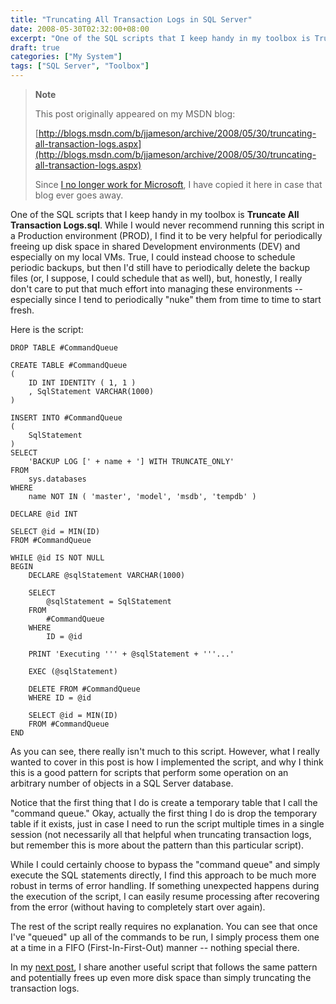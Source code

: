 ```yaml
---
title: "Truncating All Transaction Logs in SQL Server"
date: 2008-05-30T02:32:00+08:00
excerpt: "One of the SQL scripts that I keep handy in my toolbox is Truncate All Transaction Logs.sql . While I would never recommend running this script in a Production environment (PROD), I find it to be very helpful for periodically freeing up disk space in..."
draft: true
categories: ["My System"]
tags: ["SQL Server", "Toolbox"]
---
```


> **Note**
> 
> This post originally appeared on my MSDN blog:
> 
> 
> [http://blogs.msdn.com/b/jjameson/archive/2008/05/30/truncating-all-transaction-logs.aspx](http://blogs.msdn.com/b/jjameson/archive/2008/05/30/truncating-all-transaction-logs.aspx)
> 
> Since [I no longer work for Microsoft](/blog/jjameson/2011/09/02/last-day-with-microsoft), I have copied it here in case that blog ever goes away.


One of the SQL scripts that I keep handy in my toolbox is **Truncate All Transaction Logs.sql**. While I would never recommend running this script in a Production environment (PROD), I find it to be very helpful for periodically freeing up disk space in shared Development environments (DEV) and especially on my local VMs. True, I could instead choose to schedule periodic backups, but then I'd still have to periodically delete the backup files (or, I suppose, I could schedule that as well), but, honestly, I really don't care to put that much effort into managing these environments -- especially since I tend to periodically "nuke" them from time to time to start fresh.

Here is the script:


```
DROP TABLE #CommandQueue

CREATE TABLE #CommandQueue
(
    ID INT IDENTITY ( 1, 1 )
    , SqlStatement VARCHAR(1000)
)

INSERT INTO #CommandQueue
(
    SqlStatement
)
SELECT
    'BACKUP LOG [' + name + '] WITH TRUNCATE_ONLY'
FROM
    sys.databases
WHERE
    name NOT IN ( 'master', 'model', 'msdb', 'tempdb' )

DECLARE @id INT

SELECT @id = MIN(ID)
FROM #CommandQueue

WHILE @id IS NOT NULL
BEGIN
    DECLARE @sqlStatement VARCHAR(1000)
    
    SELECT
        @sqlStatement = SqlStatement
    FROM
        #CommandQueue
    WHERE
        ID = @id

    PRINT 'Executing ''' + @sqlStatement + '''...'

    EXEC (@sqlStatement)

    DELETE FROM #CommandQueue
    WHERE ID = @id

    SELECT @id = MIN(ID)
    FROM #CommandQueue
END
```


As you can see, there really isn't much to this script. However, what I really wanted to cover in this post is how I implemented the script, and why I think this is a good pattern for scripts that perform some operation on an arbitrary number of objects in a SQL Server database.

Notice that the first thing that I do is create a temporary table that I call the "command queue." Okay, actually the first thing I do is drop the temporary table if it exists, just in case I need to run the script multiple times in a single session (not necessarily all that helpful when truncating transaction logs, but remember this is more about the pattern than this particular script).

While I could certainly choose to bypass the "command queue" and simply execute the SQL statements directly, I find this approach to be much more robust in terms of error handling. If something unexpected happens during the execution of the script, I can easily resume processing after recovering from the error (without having to completely start over again).

The rest of the script really requires no explanation. You can see that once I've "queued" up all of the commands to be run, I simply process them one at a time in a FIFO (First-In-First-Out) manner -- nothing special there.

In my [next post](/blog/jjameson/2008/05/30/shrinking-all-database-files), I share another useful script that follows the same pattern and potentially frees up even more disk space than simply truncating the transaction logs.


